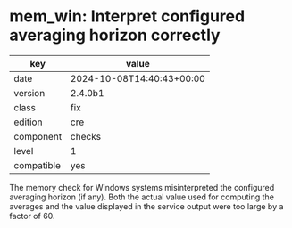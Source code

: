 [//]: # (werk v2)
# mem_win: Interpret configured averaging horizon correctly

key        | value
---------- | ---
date       | 2024-10-08T14:40:43+00:00
version    | 2.4.0b1
class      | fix
edition    | cre
component  | checks
level      | 1
compatible | yes

The memory check for Windows systems misinterpreted the configured averaging horizon (if any). Both
the actual value used for computing the averages and the value displayed in the service output were
too large by a factor of 60.
